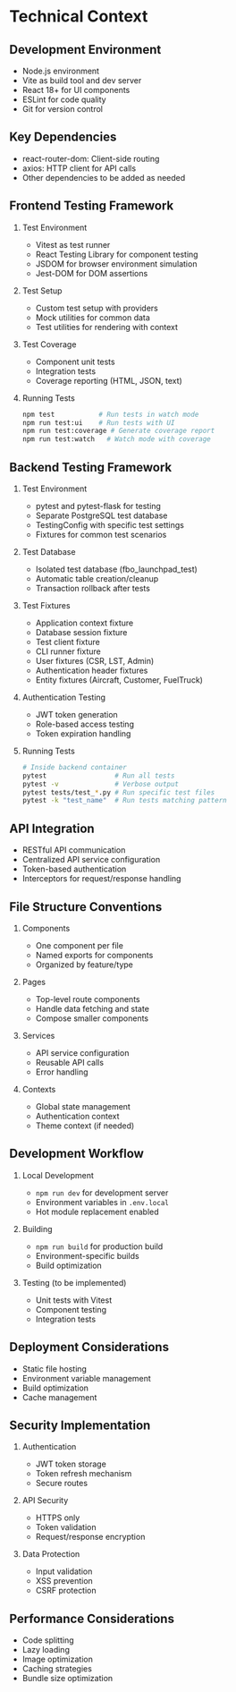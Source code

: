 # Technical Context

## Development Environment
- Node.js environment
- Vite as build tool and dev server
- React 18+ for UI components
- ESLint for code quality
- Git for version control

## Key Dependencies
- react-router-dom: Client-side routing
- axios: HTTP client for API calls
- Other dependencies to be added as needed

## Frontend Testing Framework
1. Test Environment
   - Vitest as test runner
   - React Testing Library for component testing
   - JSDOM for browser environment simulation
   - Jest-DOM for DOM assertions

2. Test Setup
   - Custom test setup with providers
   - Mock utilities for common data
   - Test utilities for rendering with context

3. Test Coverage
   - Component unit tests
   - Integration tests
   - Coverage reporting (HTML, JSON, text)

4. Running Tests
   ```bash
   npm test           # Run tests in watch mode
   npm run test:ui    # Run tests with UI
   npm run test:coverage # Generate coverage report
   npm run test:watch   # Watch mode with coverage
   ```

## Backend Testing Framework
1. Test Environment
   - pytest and pytest-flask for testing
   - Separate PostgreSQL test database
   - TestingConfig with specific test settings
   - Fixtures for common test scenarios

2. Test Database
   - Isolated test database (fbo_launchpad_test)
   - Automatic table creation/cleanup
   - Transaction rollback after tests

3. Test Fixtures
   - Application context fixture
   - Database session fixture
   - Test client fixture
   - CLI runner fixture
   - User fixtures (CSR, LST, Admin)
   - Authentication header fixtures
   - Entity fixtures (Aircraft, Customer, FuelTruck)

4. Authentication Testing
   - JWT token generation
   - Role-based access testing
   - Token expiration handling

5. Running Tests
   ```bash
   # Inside backend container
   pytest                 # Run all tests
   pytest -v              # Verbose output
   pytest tests/test_*.py # Run specific test files
   pytest -k "test_name"  # Run tests matching pattern
   ```

## API Integration
- RESTful API communication
- Centralized API service configuration
- Token-based authentication
- Interceptors for request/response handling

## File Structure Conventions
1. Components
   - One component per file
   - Named exports for components
   - Organized by feature/type

2. Pages
   - Top-level route components
   - Handle data fetching and state
   - Compose smaller components

3. Services
   - API service configuration
   - Reusable API calls
   - Error handling

4. Contexts
   - Global state management
   - Authentication context
   - Theme context (if needed)

## Development Workflow
1. Local Development
   - `npm run dev` for development server
   - Environment variables in `.env.local`
   - Hot module replacement enabled

2. Building
   - `npm run build` for production build
   - Environment-specific builds
   - Build optimization

3. Testing (to be implemented)
   - Unit tests with Vitest
   - Component testing
   - Integration tests

## Deployment Considerations
- Static file hosting
- Environment variable management
- Build optimization
- Cache management

## Security Implementation
1. Authentication
   - JWT token storage
   - Token refresh mechanism
   - Secure routes

2. API Security
   - HTTPS only
   - Token validation
   - Request/response encryption

3. Data Protection
   - Input validation
   - XSS prevention
   - CSRF protection

## Performance Considerations
- Code splitting
- Lazy loading
- Image optimization
- Caching strategies
- Bundle size optimization 